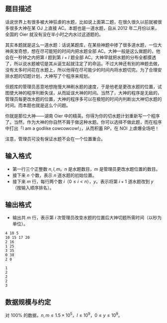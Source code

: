 ## 题目描述

话说世界上有很多被大神狂虐的水题，比如说上面第二题，在很久很久以前就被很多很多大神在某 OJ 上直接 AC。本题也是一道水题，自从 2012 年二月份以来，全国的 Oier 就没有没在半小时之内水过这道题的。

其实本题就是这么一道水题：话说某题库，在某些神题中掺了很多道水题，一位大神突发奇想，想在尽可能短的时间内把水题全部 AC。大神一般是这么做题的，他会在一秒钟之内把第 $i$ 题到第 $i+l$ 题全部 AC。大神早就把水题的分布全都摸透了，所以说水题被切是其从诞生起就注定了的命运。不过大神还有别的神题去做，没有太多时间花在水题上，所以他得在尽可能少的时间内将水题切完。为了合理安排水题的切题计划，大神写了个程序来规划。

但题库的管理员恶意地想拖慢大神刷水题的速度，于是他老是更改水题的位置，试图使大神的程序判断失误，从而延误大神的时间。当然了，大神的程序是无敌的，管理员每更改水题的位置，大神的程序多可以在极短的时间内判断出大神切水题的时间。而本题也就是这么个问题。

你就是那位大神——湖南 Oier 中的精英。你得为你的切水题计划重新写一个程序了。当然，作为大神的你自然不屑于做这种水题。你可以选择不做此题，而在程序中打出「I am a godlike cowcowcow!」，从而积蓄 RP，在 NOI 上虐爆全场吧！

注意，管理员可没有保证水题不会在一个位置重合。

## 输入格式

- 第一行三个正整数 $n,l,m$。$n$ 是水题数目，$m$ 是管理员更改水题位置的数目。
- 接下来 $n$ 个数，表示 $n$ 道水题的初始位置。
- 接下来 $m$ 行，每行两个数 $i$（$0\le i< n$），$y$。表示将第 $i+1$ 道水题改到 $y$（按输入顺序排名）。

## 输出格式

- 输出共 $m$ 行，表示第 $i$ 次管理员改变水题的位置后大神切题所需时间（以秒为单位）。

```input1
4 10 5
10 15 17 20
2 16
1 25
3 35
0 38
2 0
```

```output1
1
2
2
2
3
```

## 数据规模与约定

对 $100\%$ 的数据，$n,m \le 1.5\times 10^5$，$l \le 10^9$，$0\le y\le 10^9$。

